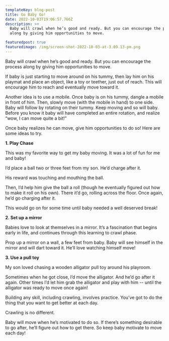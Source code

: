 ```yaml
---
templateKey: blog-post
title: Go Baby Go!
date: 2022-10-03T19:06:57.766Z
description: >+
  Baby will crawl when he’s good and ready. But you can encourage the process
  along by giving him opportunities to move.

featuredpost: true
featuredimage: /img/screen-shot-2022-10-03-at-3.09.13-pm.png
---
```

Baby will crawl when he’s good and ready. But you can encourage the process along by giving him opportunities to move.



If baby is just starting to move around on his tummy, then lay him on his playmat and place an object, like a toy or teether, just out of reach. This will encourage him to reach and eventually move toward it. 



Another idea is to use a mobile. Once baby is on his tummy, dangle a mobile in front of him. Then, slowly move (with the mobile in hand) to one side. Baby will follow by rotating on their tummy. Keep moving and so will baby. Before you know it baby will have completed an entire rotation, and realize “wow, I can move quite a bit!”



Once baby realizes he can move, give him opportunities to do so! Here are some ideas to try.



**1﻿. Play Chase**

This was my favorite way to get my baby moving. It was a lot of fun for me and baby!



I’d place a ball two or three feet from my son. He’d charge after it. 



His reward was touching and mouthing the ball.



Then, I’d help him give the ball a roll (though he eventually figured out how to make it roll on his own). There it’d go, rolling across the floor. Once again, he’d go charging after it. 



This would go on for some time until baby needed a well deserved break!



**2. Set up a mirror**

Babies love to look at themselves in a mirror. It’s a fascination that begins early in life, and continues through this learning to crawl phase. 



Prop up a mirror on a wall, a few feet from baby. Baby will see himself in the mirror and will dart toward it. He’ll love watching himself move!



**3. Use a pull toy**

My son loved chasing a wooden alligator pull toy around his playroom.  



Sometimes when he got close, I’d move the alligator. And he’d go after it again. Other times I’d let him grab the alligator and play with him -- until the alligator was ready to move once again!



Building any skill, including crawling, involves practice. You’ve got to do the thing that you want to get better at each day. 



Crawling is no different. 



Baby will move when he’s motivated to do so. If there’s something desirable to go after, he’ll figure out how to get there. So keep baby motivate to move each day!
